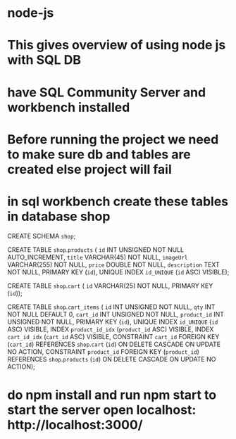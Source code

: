 # node-js

# This gives overview of using node js with SQL DB

# have SQL Community Server and workbench installed

# Before running the project we need to make sure db and tables are created else project will fail

# in sql workbench create these tables in database shop

CREATE SCHEMA `shop`;

CREATE TABLE `shop`.`products` (
`id` INT UNSIGNED NOT NULL AUTO_INCREMENT,
`title` VARCHAR(45) NOT NULL,
`imageUrl` VARCHAR(255) NOT NULL,
`price` DOUBLE NOT NULL,
`description` TEXT NOT NULL,
PRIMARY KEY (`id`),
UNIQUE INDEX `id_UNIQUE` (`id` ASC) VISIBLE);

CREATE TABLE `shop`.`cart` (
`id` VARCHAR(25) NOT NULL,
PRIMARY KEY (`id`));

CREATE TABLE `shop`.`cart_items` (
`id` INT UNSIGNED NOT NULL,
`qty` INT NOT NULL DEFAULT 0,
`cart_id` INT UNSIGNED NOT NULL,
`product_id` INT UNSIGNED NOT NULL,
PRIMARY KEY (`id`),
UNIQUE INDEX `id_UNIQUE` (`id` ASC) VISIBLE,
INDEX `product_id_idx` (`product_id` ASC) VISIBLE,
INDEX `cart_id_idx` (`cart_id` ASC) VISIBLE,
CONSTRAINT `cart_id`
FOREIGN KEY (`cart_id`)
REFERENCES `shop`.`cart` (`id`)
ON DELETE CASCADE
ON UPDATE NO ACTION,
CONSTRAINT `product_id`
FOREIGN KEY (`product_id`)
REFERENCES `shop`.`products` (`id`)
ON DELETE CASCADE
ON UPDATE NO ACTION);

# do npm install and run npm start to start the server open localhost: http://localhost:3000/
